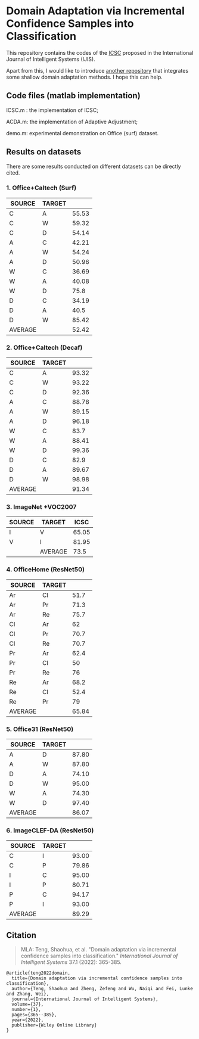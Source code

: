 # Domain Adaptation via Incremental Confidence Samples into Classification

This repository contains the codes of the [ICSC](http://doi.org/10.1002/int.22629) proposed in the International Journal of Intelligent Systems (IJIS). 

Apart from this, I would like to introduce [another repository](https://github.com/zzf495/Re-implementations-of-SDA) that integrates some shallow domain adaptation methods. I hope this can help.

## Code files (matlab implementation)

ICSC.m : the implementation of ICSC;

ACDA.m: the implementation of Adaptive Adjustment;

demo.m: experimental demonstration on Office (surf) dataset.

## Results on datasets

There are some results conducted on different datasets can be directly cited.

### 1. Office+Caltech (Surf)

| SOURCE  | TARGET |       |
| ------- | ------ | ----- |
| C       | A      | 55.53 |
| C       | W      | 59.32 |
| C       | D      | 54.14 |
| A       | C      | 42.21 |
| A       | W      | 54.24 |
| A       | D      | 50.96 |
| W       | C      | 36.69 |
| W       | A      | 40.08 |
| W       | D      | 75.8  |
| D       | C      | 34.19 |
| D       | A      | 40.5  |
| D       | W      | 85.42 |
| AVERAGE |        | 52.42 |

### 2. Office+Caltech (Decaf)

| SOURCE  | TARGET |       |
| ------- | ------ | ----- |
| C       | A      | 93.32 |
| C       | W      | 93.22 |
| C       | D      | 92.36 |
| A       | C      | 88.78 |
| A       | W      | 89.15 |
| A       | D      | 96.18 |
| W       | C      | 83.7  |
| W       | A      | 88.41 |
| W       | D      | 99.36 |
| D       | C      | 82.9  |
| D       | A      | 89.67 |
| D       | W      | 98.98 |
| AVERAGE |        | 91.34 |

### 3. ImageNet +VOC2007

| SOURCE | TARGET  | ICSC  |
| ------ | ------- | ----- |
| I      | V       | 65.05 |
| V      | I       | 81.95 |
|        | AVERAGE | 73.5  |

### 4. OfficeHome (ResNet50)

| SOURCE  | TARGET |       |
| ------- | ------ | ----- |
| Ar      | Cl     | 51.7  |
| Ar      | Pr     | 71.3  |
| Ar      | Re     | 75.7  |
| Cl      | Ar     | 62    |
| Cl      | Pr     | 70.7  |
| Cl      | Re     | 70.7  |
| Pr      | Ar     | 62.4  |
| Pr      | Cl     | 50    |
| Pr      | Re     | 76    |
| Re      | Ar     | 68.2  |
| Re      | Cl     | 52.4  |
| Re      | Pr     | 79    |
| AVERAGE |        | 65.84 |

### 5. Office31 (ResNet50)

| SOURCE  | TARGET |       |
| ------- | ------ | ----- |
| A       | D      | 87.80 |
| A       | W      | 87.80 |
| D       | A      | 74.10 |
| D       | W      | 95.00 |
| W       | A      | 74.30 |
| W       | D      | 97.40 |
| AVERAGE |        | 86.07 |

### 6. ImageCLEF-DA (ResNet50)

| SOURCE  | TARGET |       |
| ------- | ------ | ----- |
| C       | I      | 93.00 |
| C       | P      | 79.86 |
| I       | C      | 95.00 |
| I       | P      | 80.71 |
| P       | C      | 94.17 |
| P       | I      | 93.00 |
| AVERAGE |        | 89.29 |

## Citation

> MLA: Teng, Shaohua, et al. "Domain adaptation via incremental confidence samples into classification." *International Journal of Intelligent Systems* 37.1 (2022): 365-385.

```
@article{teng2022domain,
  title={Domain adaptation via incremental confidence samples into classification},
  author={Teng, Shaohua and Zheng, Zefeng and Wu, Naiqi and Fei, Lunke and Zhang, Wei},
  journal={International Journal of Intelligent Systems},
  volume={37},
  number={1},
  pages={365--385},
  year={2022},
  publisher={Wiley Online Library}
}
```
